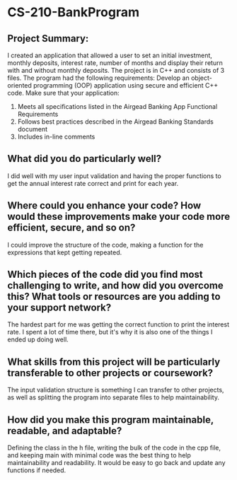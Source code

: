 # CS-210-BankProgram

## Project Summary: 
I created an application that allowed a user to set an initial investment, monthly deposits, interest rate, number of months and display their return with and without monthly deposits. The project is in C++ and consists of 3 files. The program had the following requirements:
  Develop an object-oriented programming (OOP) application using secure and efficient C++ code. Make sure that your application:
  1. Meets all specifications listed in the Airgead Banking App Functional Requirements
  2. Follows best practices described in the Airgead Banking Standards document
  3. Includes in-line comments

## What did you do particularly well?
I did well with my user input validation and having the proper functions to get the annual interest rate correct and print for each year.

## Where could you enhance your code? How would these improvements make your code more efficient, secure, and so on?
I could improve the structure of the code, making a function for the expressions that kept getting repeated.

## Which pieces of the code did you find most challenging to write, and how did you overcome this? What tools or resources are you adding to your support network?
The hardest part for me was getting the correct function to print the interest rate. I spent a lot of time there, but it's why it is also one of the things I ended up doing well.

## What skills from this project will be particularly transferable to other projects or coursework?
The input validation structure is something I can transfer to other projects, as well as splitting the program into separate files to help maintainability.

## How did you make this program maintainable, readable, and adaptable?
Defining the class in the h file, writing the bulk of the code in the cpp file, and keeping main with minimal code was the best thing to help maintainability and readability. It would be easy to go back and update any functions if needed.
